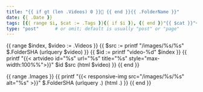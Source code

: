 ```yaml
---
title: "{{ if gt (len .Videos) 0 }}🎥 {{ end }}{{ .FolderName }}"
date: {{ .Date }}
tags: [{{ range $i, $cat := .Tags }}{{ if $i }}, {{ end }}"{{ $cat }}"{{ end }}]
type: "post"      # or omit; default is usually "post" or "page"
---
```


{{ range $index, $video := .Videos }}
  {{ $src := printf "/images/%s/%s" $.FolderSHA (urlquery $video) }}
  {{ $id := printf "video-%d" $index }}
  {{ printf "{{< artvideo id=\"%s\" url=\"%s\" title=\"%s\" style=\"max-width:100%%\">}}" $id $src (html $video) }}
{{ end }}


{{ range .Images }}
{{ printf "{{< responsive-img src=\"/images/%s/%s\" alt=\"%s\" >}}" $.FolderSHA (urlquery .) (html .) }}
{{ end }}


